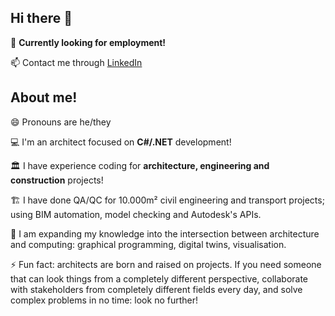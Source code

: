 ## Hi there 👋

🤔 **Currently looking for employment!**

📫 Contact me through [LinkedIn](https://linkedin.com/in/stsagredo)

## About me!
😄 Pronouns are he/they

💻 I'm an architect focused on **C#/.NET** development!

🏛️ I have experience coding for **architecture, engineering and construction** projects!

🏗️ I have done QA/QC for 10.000m² civil engineering and transport projects; using BIM automation, model checking and Autodesk's APIs.

🌱 I am expanding my knowledge into the intersection between architecture and computing: graphical programming, digital twins, visualisation.

⚡ Fun fact: architects are born and raised on projects. If you need someone that can look things from a completely different perspective, collaborate with stakeholders from completely different fields every day, and solve complex problems in no time: look no further!

<!--
**stsagredo/stsagredo** is a ✨ _special_ ✨ repository because its `README.md` (this file) appears on your GitHub profile.

Here are some ideas to get you started:

- 🔭 I’m currently working on ...
- 🌱 I’m currently learning ...
- 👯 I’m looking to collaborate on ...
- 🤔 I’m looking for help with ...
- 💬 Ask me about ...
- 📫 How to reach me: ...
- 😄 Pronouns: ...
- ⚡ Fun fact: ...
-->
